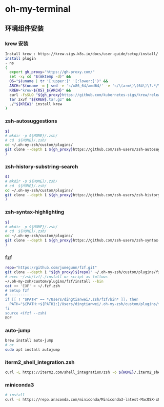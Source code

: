 # oh-my-terminal


## 环境组件安装

### krew 安装
```bash
Install krew : https://krew.sigs.k8s.io/docs/user-guide/setup/install/
install plugin
- ns
(
  export gh_proxy="https://gh-proxy.com/"
  set -x; cd "$(mktemp -d)" &&
  OS="$(uname | tr '[:upper:]' '[:lower:]')" &&
  ARCH="$(uname -m | sed -e 's/x86_64/amd64/' -e 's/\(arm\)\(64\)\?.*/\1\2/' -e 's/aarch64$/arm64/')" &&
  KREW="krew-${OS}_${ARCH}" &&
  curl -fsSLO "${gh_proxy}https://github.com/kubernetes-sigs/krew/releases/latest/download/${KREW}.tar.gz" &&
  tar zxvf "${KREW}.tar.gz" &&
  ./"${KREW}" install krew
)
```

### zsh-autosuggestions
```bash
$(
# mkdir -p ${HOME}/.zsh/
# cd  ${HOME}/.zsh/
cd ~/.oh-my-zsh/custom/plugins/
git clone --depth 1 ${gh_proxy}https://github.com/zsh-users/zsh-autosuggestions
)
```

### zsh-history-substring-search
```bash
$(
# mkdir -p ${HOME}/.zsh/
# cd  ${HOME}/.zsh/
cd ~/.oh-my-zsh/custom/plugins/
git clone --depth 1 ${gh_proxy}https://github.com/zsh-users/zsh-history-substring-search
)
```

### zsh-syntax-highlighting
```bash
$(
# mkdir -p ${HOME}/.zsh/
# cd  ${HOME}/.zsh/
cd ~/.oh-my-zsh/custom/plugins/
git clone --depth 1 ${gh_proxy}https://github.com/zsh-users/zsh-syntax-highlighting
)

```

### fzf
```bash
repo="https://github.com/junegunn/fzf.git"
git clone --depth 1 "${gh_proxy}${repo}" ~/.oh-my-zsh/custom/plugins/fzf
# exec ~/zsh/fzf/./install or script as follows
~/.oh-my-zsh/custom/plugins/fzf/install --bin
cat << 'EOF' > ~/.fzf.zsh
# Setup fzf
# ---------
if [[ ! "$PATH" == */Users/dingtianwei/.zsh/fzf/bin* ]]; then
  PATH="${PATH:+${PATH}:}/Users/dingtianwei/.oh-my-zsh/custom/plugins/fzf/bin"
fi
source <(fzf --zsh)
EOF

```

###  auto-jump

```bash
brew install auto-jump
# or 
sudo apt install autojump
```

###  iterm2_shell_integration.zsh

```bash
curl -L https://iterm2.com/shell_integration/zsh -o ${HOME}/.iterm2_shell_integration.zsh
```

### miniconda3

```bash
# install 
curl -s https://repo.anaconda.com/miniconda/Miniconda3-latest-MacOSX-x86_64.sh 
```
